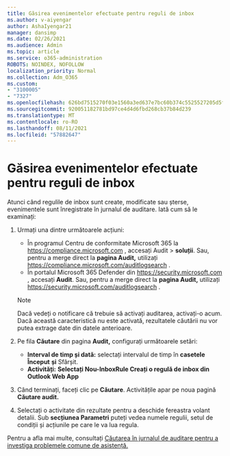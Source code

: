```yaml
---
title: Găsirea evenimentelor efectuate pentru reguli de inbox
ms.author: v-aiyengar
author: AshaIyengar21
manager: dansimp
ms.date: 02/26/2021
ms.audience: Admin
ms.topic: article
ms.service: o365-administration
ROBOTS: NOINDEX, NOFOLLOW
localization_priority: Normal
ms.collection: Adm_O365
ms.custom:
- "3100005"
- "7327"
ms.openlocfilehash: 626bd7515270f03e1560a3ed637e7bc60b374c5525527205d5f6775e4758f07a
ms.sourcegitcommit: 920051182781bd97ce4d4d6fbd268cb37b84d239
ms.translationtype: MT
ms.contentlocale: ro-RO
ms.lasthandoff: 08/11/2021
ms.locfileid: "57882647"
---
```

# <a name="find-events-performed-on-inbox-rules"></a>Găsirea evenimentelor efectuate pentru reguli de inbox

Atunci când regulile de inbox sunt create, modificate sau șterse, evenimentele sunt înregistrate în jurnalul de auditare. Iată cum să le examinați:

1. Urmați una dintre următoarele acțiuni:
   - În programul Centru de conformitate Microsoft 365 la <https://compliance.microsoft.com> , accesați Audit  \> **soluții**. Sau, pentru a merge direct la **pagina Audit,** utilizați <https://compliance.microsoft.com/auditlogsearch> .
   - În portalul Microsoft 365 Defender din <https://security.microsoft.com> , accesați **Audit**. Sau, pentru a merge direct la **pagina Audit,** utilizați <https://security.microsoft.com/auditlogsearch> .

    > [!NOTE]
    > Dacă vedeți o notificare că trebuie să activați auditarea, activați-o acum. Dacă această caracteristică nu este activată, rezultatele căutării nu vor putea extrage date din datele anterioare.

2. Pe fila **Căutare** din pagina **Audit,** configurați următoarele setări:
   - **Interval de timp și dată:** selectați intervalul de timp în **casetele Început** **și** Sfârșit.
   - **Activități:** **Selectați Nou-InboxRule Creați o regulă de inbox din Outlook Web App**

3. Când terminați, faceți clic pe **Căutare**. Activitățile apar pe noua pagină **Căutare audit.**

4. Selectați o activitate din rezultate pentru a deschide fereastra volant detalii. Sub **secțiunea Parametri** puteți vedea numele regulii, setul de condiții și acțiunile pe care le va lua regula.

Pentru a afla mai multe, consultați [Căutarea în jurnalul de auditare pentru a investiga problemele comune de asistență.](https://docs.microsoft.com/microsoft-365/compliance/auditing-troubleshooting-scenarios)
